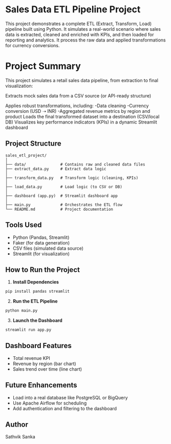 # Sales Data ETL Pipeline Project

This project demonstrates a complete ETL (Extract, Transform, Load) pipeline built using Python. It simulates a real-world scenario where sales data is extracted, cleaned and enriched with KPIs, and then loaded for reporting and analytics. It process the raw data and applied transformations for currency conversions.


# Project Summary
This project simulates a retail sales data pipeline, from extraction to final visualization:

Extracts mock sales data from a CSV source (or API-ready structure)

Applies robust transformations, including:
  -Data cleaning
  -Currency conversion (USD ➝ INR)
  -Aggregated revenue metrics by region and product
Loads the final transformed dataset into a destination (CSV/local DB)
Visualizes key performance indicators (KPIs) in a dynamic Streamlit dashboard

## Project Structure

```
sales_etl_project/
│
├── data/               # Contains raw and cleaned data files
├── extract_data.py     # Extract data logic
│  
├── transform_data.py   # Transform logic (cleaning, KPIs)
│ 
├── load_data.py        # Load logic (to CSV or DB)
│   
├── dashboard (app.py)  # Streamlit dashboard app
│  
├── main.py             # Orchestrates the ETL flow
└── README.md           # Project documentation
```

## Tools Used
- Python (Pandas, Streamlit)
- Faker (for data generation)
- CSV files (simulated data source)
- Streamlit (for visualization)

## How to Run the Project

1. **Install Dependencies**
```bash
pip install pandas streamlit
```

2. **Run the ETL Pipeline**
```bash
python main.py
```

3. **Launch the Dashboard**
```bash
streamlit run app.py  
```

## Dashboard Features
- Total revenue KPI
- Revenue by region (bar chart)
- Sales trend over time (line chart)

## Future Enhancements
- Load into a real database like PostgreSQL or BigQuery
- Use Apache Airflow for scheduling
- Add authentication and filtering to the dashboard

## Author
Sathvik Sanka
